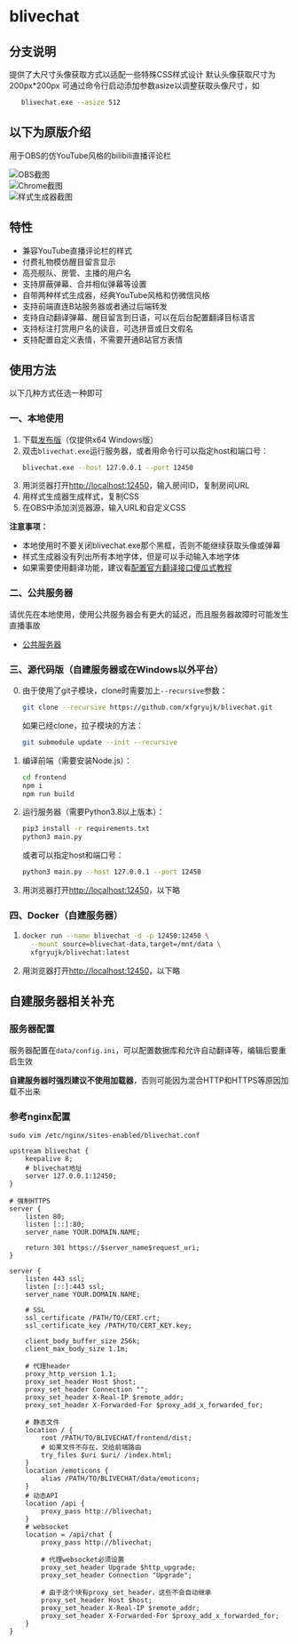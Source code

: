 # blivechat

## 分支说明
提供了大尺寸头像获取方式以适配一些特殊CSS样式设计
默认头像获取尺寸为200px*200px
可通过命令行启动添加参数asize以调整获取头像尺寸，如
 ```sh
    blivechat.exe --asize 512
 ```
## 以下为原版介绍
用于OBS的仿YouTube风格的bilibili直播评论栏

![OBS截图](./screenshots/obs.png)  
![Chrome截图](./screenshots/chrome.png)  
![样式生成器截图](./screenshots/stylegen.png)  

## 特性
* 兼容YouTube直播评论栏的样式
* 付费礼物模仿醒目留言显示
* 高亮舰队、房管、主播的用户名
* 支持屏蔽弹幕、合并相似弹幕等设置
* 自带两种样式生成器，经典YouTube风格和仿微信风格
* 支持前端直连B站服务器或者通过后端转发
* 支持自动翻译弹幕、醒目留言到日语，可以在后台配置翻译目标语言
* 支持标注打赏用户名的读音，可选拼音或日文假名
* 支持配置自定义表情，不需要开通B站官方表情

## 使用方法
以下几种方式任选一种即可

### 一、本地使用
1. 下载[发布版](https://github.com/xfgryujk/blivechat/releases)（仅提供x64 Windows版）
2. 双击`blivechat.exe`运行服务器，或者用命令行可以指定host和端口号：
    ```sh
    blivechat.exe --host 127.0.0.1 --port 12450
    ```
3. 用浏览器打开[http://localhost:12450](http://localhost:12450)，输入房间ID，复制房间URL
4. 用样式生成器生成样式，复制CSS
5. 在OBS中添加浏览器源，输入URL和自定义CSS

**注意事项：**

* 本地使用时不要关闭blivechat.exe那个黑框，否则不能继续获取头像或弹幕
* 样式生成器没有列出所有本地字体，但是可以手动输入本地字体
* 如果需要使用翻译功能，建议看[配置官方翻译接口傻瓜式教程](https://www.bilibili.com/read/cv14663633)

### 二、公共服务器
请优先在本地使用，使用公共服务器会有更大的延迟，而且服务器故障时可能发生直播事故

* [公共服务器](http://chat.bilisc.com/)

### 三、源代码版（自建服务器或在Windows以外平台）
0. 由于使用了git子模块，clone时需要加上`--recursive`参数：
    ```sh
    git clone --recursive https://github.com/xfgryujk/blivechat.git
    ```
    如果已经clone，拉子模块的方法：
    ```sh
    git submodule update --init --recursive
    ```
1. 编译前端（需要安装Node.js）：
    ```sh
    cd frontend
    npm i
    npm run build
    ```
2. 运行服务器（需要Python3.8以上版本）：
    ```sh
    pip3 install -r requirements.txt
    python3 main.py
    ```
    或者可以指定host和端口号：
    ```sh
    python3 main.py --host 127.0.0.1 --port 12450
    ```
3. 用浏览器打开[http://localhost:12450](http://localhost:12450)，以下略

### 四、Docker（自建服务器）
1.  ```sh
    docker run --name blivechat -d -p 12450:12450 \
      --mount source=blivechat-data,target=/mnt/data \
      xfgryujk/blivechat:latest
    ```
2. 用浏览器打开[http://localhost:12450](http://localhost:12450)，以下略

## 自建服务器相关补充
### 服务器配置
服务器配置在`data/config.ini`，可以配置数据库和允许自动翻译等，编辑后要重启生效

**自建服务器时强烈建议不使用加载器**，否则可能因为混合HTTP和HTTPS等原因加载不出来

### 参考nginx配置
`sudo vim /etc/nginx/sites-enabled/blivechat.conf`

```nginx
upstream blivechat {
	keepalive 8;
	# blivechat地址
	server 127.0.0.1:12450;
}

# 强制HTTPS
server {
	listen 80;
	listen [::]:80;
	server_name YOUR.DOMAIN.NAME;

	return 301 https://$server_name$request_uri;
}

server {
	listen 443 ssl;
	listen [::]:443 ssl;
	server_name YOUR.DOMAIN.NAME;

	# SSL
	ssl_certificate /PATH/TO/CERT.crt;
	ssl_certificate_key /PATH/TO/CERT_KEY.key;

	client_body_buffer_size 256k;
	client_max_body_size 1.1m;

	# 代理header
	proxy_http_version 1.1;
	proxy_set_header Host $host;
	proxy_set_header Connection "";
	proxy_set_header X-Real-IP $remote_addr;
	proxy_set_header X-Forwarded-For $proxy_add_x_forwarded_for;

	# 静态文件
	location / {
		root /PATH/TO/BLIVECHAT/frontend/dist;
		# 如果文件不存在，交给前端路由
		try_files $uri $uri/ /index.html;
	}
	location /emoticons {
		alias /PATH/TO/BLIVECHAT/data/emoticons;
	}
	# 动态API
	location /api {
		proxy_pass http://blivechat;
	}
	# websocket
	location = /api/chat {
		proxy_pass http://blivechat;

		# 代理websocket必须设置
		proxy_set_header Upgrade $http_upgrade;
		proxy_set_header Connection "Upgrade";

		# 由于这个块有proxy_set_header，这些不会自动继承
		proxy_set_header Host $host;
		proxy_set_header X-Real-IP $remote_addr;
		proxy_set_header X-Forwarded-For $proxy_add_x_forwarded_for;
	}
}
```
